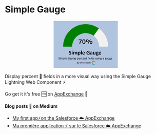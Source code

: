 # Simple Gauge


<p align="center"><img src ="/assets/tile.png" width="200"/></p>


Display percent 💯 fields in a more visual way using the Simple Gauge Lightning Web Component ⚡ 

Go get it it's free 🆓 on [AppExchange](https://appexchange.salesforce.com/appxListingDetail?listingId=a0N3A00000FgcboUAB) 🛒

#### Blog posts 📰 on Medium 

* [My first app⚡on the Salesforce ☁️ AppExchange](https://medium.com/efrontforce/my-first-app-on-the-salesforce-%EF%B8%8Fappexchange-d667f30d6ca9)
* [Ma première application ⚡ sur le Salesforce ☁️ AppExchange](https://medium.com/efrontforce/ma-première-application-sur-le-salesforce-%EF%B8%8Fappexchange-c4861d69267f)
